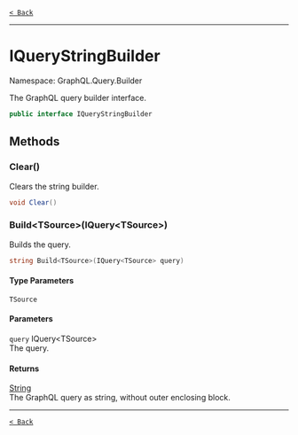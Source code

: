 [`< Back`](./)

---

# IQueryStringBuilder

Namespace: GraphQL.Query.Builder

The GraphQL query builder interface.

```csharp
public interface IQueryStringBuilder
```

## Methods

### **Clear()**

Clears the string builder.

```csharp
void Clear()
```

### **Build&lt;TSource&gt;(IQuery&lt;TSource&gt;)**

Builds the query.

```csharp
string Build<TSource>(IQuery<TSource> query)
```

#### Type Parameters

`TSource`<br>

#### Parameters

`query` IQuery&lt;TSource&gt;<br>
The query.

#### Returns

[String](https://docs.microsoft.com/en-us/dotnet/api/system.string)<br>
The GraphQL query as string, without outer enclosing block.

---

[`< Back`](./)
